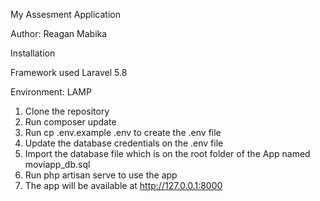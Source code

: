 
My Assesment Application

Author: Reagan Mabika

Installation

Framework used Laravel 5.8

Environment: LAMP

1. Clone the repository
2. Run composer update
3. Run cp .env.example .env to create the .env file 
4. Update the database credentials on the .env file
5. Import the database file which is on the root folder of the App named moviapp_db.sql
6. Run php artisan serve to use the app
7. The app will be available at http://127.0.0.1:8000



